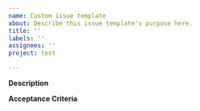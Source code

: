 ```yaml
---
name: Custom issue template
about: Describe this issue template's purpose here.
title: ''
labels: ''
assignees: ''
project: test

---
```


**Description**

**Acceptance Criteria**
